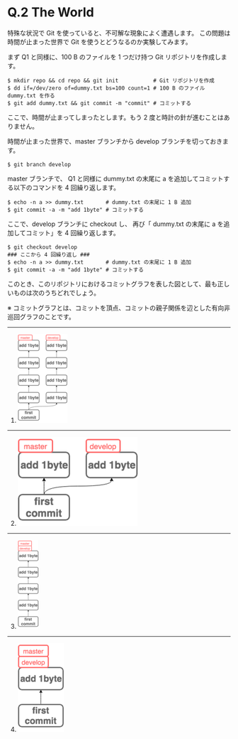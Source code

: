 # Q.2 The World
特殊な状況で Git を使っていると、不可解な現象によく遭遇します。
この問題は時間が止まった世界で Git を使うとどうなるのか実験してみます。

まず Q1 と同様に、100 B のファイルを 1 つだけ持つ Git リポジトリを作成します。

```
$ mkdir repo && cd repo && git init           # Git リポジトリを作成
$ dd if=/dev/zero of=dummy.txt bs=100 count=1 # 100 B のファイル dummy.txt を作る
$ git add dummy.txt && git commit -m "commit" # コミットする
```

ここで、時間が止まってしまったとします。もう 2 度と時計の針が進むことはありません。

時間が止まった世界で、master ブランチから develop ブランチを切っておきます。

```
$ git branch develop
```

master ブランチで、 Q1 と同様に dummy.txt の末尾に a を追加してコミットする以下のコマンドを 4 回繰り返します。

```
$ echo -n a >> dummy.txt       # dummy.txt の末尾に 1 B 追加
$ git commit -a -m "add 1byte" # コミットする
```

ここで、develop ブランチに checkout し、
再び「 dummy.txt の末尾に a を追加してコミット」を 4 回繰り返します。

```
$ git checkout develop
### ここから 4 回繰り返し ###
$ echo -n a >> dummy.txt       # dummy.txt の末尾に 1 B 追加
$ git commit -a -m "add 1byte" # コミットする
```

このとき、このリポジトリにおけるコミットグラフを表した図として、最も正しいものは次のうちどれでしょう。

※ コミットグラフとは、コミットを頂点、コミットの親子関係を辺とした有向非巡回グラフのことです。

---
1. ![](images/x200_choice1.png)
---
2. ![](images/x200_choice2.png)
---
3. ![](images/x200_choice3.png)
---
4. ![](images/x200_choice4.png)
